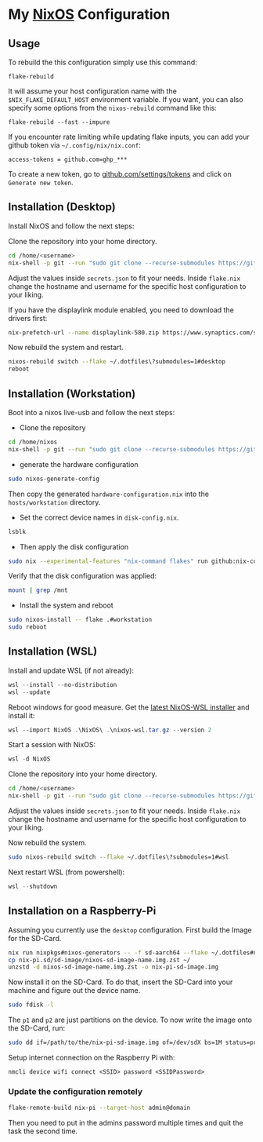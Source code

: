 # My [NixOS](https://nixos.org/) Configuration

## Usage

To rebuild the this configuration simply use this command:

```fish
flake-rebuild
```

It will assume your host configuration name with the `$NIX_FLAKE_DEFAULT_HOST` environment variable.
If you want, you can also specify some options from the `nixos-rebuild` command like this:

```fish
flake-rebuild --fast --impure
```

If you encounter rate limiting while updating flake inputs, you can add your github token via `~/.config/nix/nix.conf`:

```
access-tokens = github.com=ghp_***
```

To create a new token, go to [github.com/settings/tokens](https://github.com/settings/tokens) and click on `Generate new token`.

## Installation (Desktop)

Install NixOS and follow the next steps:

Clone the repository into your home directory.

```bash
cd /home/<username>
nix-shell -p git --run "sudo git clone --recurse-submodules https://github.com/anders130/dotfiles.git .dotfiles"
```

Adjust the values inside `secrets.json` to fit your needs. Inside `flake.nix` change the hostname and username for the specific host configuration to your liking.

If you have the displaylink module enabled, you need to download the drivers first:

```bash
nix-prefetch-url --name displaylink-580.zip https://www.synaptics.com/sites/default/files/exe_files/2023-08/DisplayLink%20USB%20Graphics%20Software%20for%20Ubuntu5.8-EXE.zip
```

Now rebuild the system and restart.

```bash
nixos-rebuild switch --flake ~/.dotfiles\?submodules=1#desktop
reboot
```

## Installation (Workstation)

Boot into a nixos live-usb and follow the next steps:

- Clone the repository

```bash
cd /home/nixos
nix-shell -p git --run "sudo git clone --recurse-submodules https://github.com/anders130/dotfiles.git .dotfiles"
```

- generate the hardware configuration

```bash
sudo nixos-generate-config
```

Then copy the generated `hardware-configuration.nix` into the `hosts/workstation` directory.

- Set the correct device names in `disk-config.nix`.

```bash
lsblk
```

- Then apply the disk configuration

```bash
sudo nix --experimental-features "nix-command flakes" run github:nix-community/disko -- --mode disko --flake .#workstation
```

Verify that the disk configuration was applied:

```bash
mount | grep /mnt
```

- Install the system and reboot

```bash
sudo nixos-install -- flake .#workstation
sudo reboot
```

## Installation (WSL)

Install and update WSL (if not already):

```powershell
wsl --install --no-distribution
wsl --update
```

Reboot windows for good measure.
Get the [latest NixOS-WSL installer](https://github.com/nix-community/NixOS-WSL) and install it:

```powershell
wsl --import NixOS .\NixOS\ .\nixos-wsl.tar.gz --version 2
```

Start a session with NixOS:

```powershell
wsl -d NixOS
```

Clone the repository into your home directory.

```bash
cd /home/<username>
nix-shell -p git --run "sudo git clone --recurse-submodules https://github.com/anders130/dotfiles.git .dotfiles"
```

Adjust the values inside `secrets.json` to fit your needs. Inside `flake.nix` change the hostname and username for the specific host configuration to your liking.

Now rebuild the system.

```bash
sudo nixos-rebuild switch --flake ~/.dotfiles\?submodules=1#wsl
```

Next restart WSL (from powershell):

```powershell
wsl --shutdown
```

## Installation on a Raspberry-Pi

Assuming you currently use the `desktop` configuration.
First build the Image for the SD-Card.

```bash
nix run nixpkgs#nixos-generators -- -f sd-aarch64 --flake ~/.dotfiles#nix-pi --system aarch64-linux -o ./nix-pi.sd
cp nix-pi.sd/sd-image/nixos-sd-image-name.img.zst ~/
unzstd -d nixos-sd-image-name.img.zst -o nix-pi-sd-image.img
```

Now install it on the SD-Card. To do that, insert the SD-Card into your machine and figure out the device name.

```bash
sudo fdisk -l
```

The `p1` and `p2` are just partitions on the device. To now write the image onto the SD-Card, run:

```bash
sudo dd if=/path/to/the/nix-pi-sd-image.img of=/dev/sdX bs=1M status=progress
```

Setup internet connection on the Raspberry Pi with:

```
nmcli device wifi connect <SSID> password <SSIDPassword>
```

### Update the configuration remotely

```bash
flake-remote-build nix-pi --target-host admin@domain
```

Then you need to put in the admins password multiple times and quit the task the second time.
